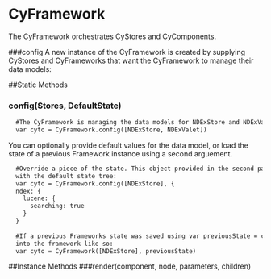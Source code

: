 # CyFramework
The CyFramework orchestrates CyStores and CyComponents. 

###config
A new instance of the CyFramework is created by supplying CyStores and CyFrameworks that want the CyFramework
to manage their data models:


##Static Methods
### config(Stores, DefaultState)
```html
  #The CyFramework is managing the data models for NDExStore and NDExValet.
  var cyto = CyFramework.config([NDExStore, NDExValet])
```

You can optionally provide default values for the data model, or load the state of a previous Framework instance
using a second arguement.

```html
  #Override a piece of the state. This object provided in the second parameter will be merged
  with the default state tree:
  var cyto = CyFramework.config([NDExStore], {
  ndex: {
    lucene: {
      searching: true
    }
  }
  
  #If a previous Frameworks state was saved using var previousState = cyto.getState(), it can be reloaded
  into the framework like so:
  var cyto = CyFramework([NDExStore], previousState)
```
##Instance Methods
###render(component, node, parameters, children)
